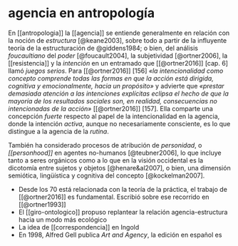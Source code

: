 # agencia en antropología
En [[antropologia]] la [[agencia]] se entiende  generalmente en relación con la noción de *estructura* [@keane2003], sobre todo a partir de la influyente teoría de la estructuración de @giddens1984; o bien, del análisis *foucaultiano* del *poder* [@foucault2004], la subjetividad [@ortner2006], la [[resistencia]] y la *intención* en un entramado que [[@ortner2016]] [cap. 6] llamó *juegos serios*. Para [[@ortner2016]] [156] *«la intencionalidad como concepto comprende todas las formas en que la acción está dirigida, cognitiva y emocionalmente, hacia un propósito»* y advierte que *«prestar demasiada atención a las intenciones explícitas eclipsa el hecho de que la mayoría de los resultados sociales son, en realidad, consecuencias no intencionadas de la acción»* [[@ortner2016]] [157]. Ella comparte una concepción *fuerte* respecto al papel de la intencionalidad en la agencia, donde la intención *activa*, aunque no necesariamente consciente, es lo que distingue a la agencia de la *rutina*.

También ha considerado procesos de atribución de *personidad*, o *[[personhood]]* en agentes no-humanos [@teubner2006], lo que incluye tanto a seres orgánicos como a lo que en la visión occidental es la dicotomía entre sujetos y objetos [@henare&al2007], o bien, una dimensión semiótica, lingüística y cognitiva del concepto [@kockelman2007].

<!-- https://journals.openedition.org/ateliers/8516 -->
- Desde los 70 está relacionada con la teoría de la práctica, el trabajo de [[@ortner2016]] es fundamental. Escribió sobre ese recorrido en [[@ortner1993]]
- El [[giro-ontologico]] propuso replantear la relación agencia-estructura hacia un modo más ecológico
- La idea de [[correspondencia]] en Ingold
- En 1998, Alfred Gell publica *Art and Agency*, la edición en español es 